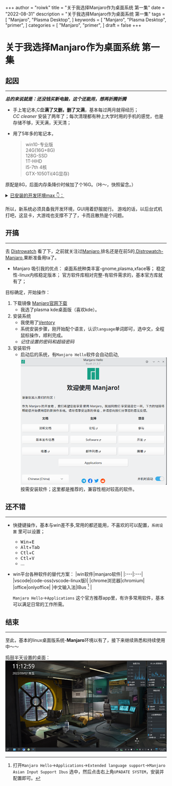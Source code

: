 +++
author = "roiwk"
title = "关于我选择Manjaro作为桌面系统 第一集"
date = "2022-08-31"
description = "关于我选择Manjaro作为桌面系统 第一集"
tags = [
    "Manjaro", "Plasma Desktop",
]
keywords = [
    "Manjaro",
    "Plasma Desktop",
    "primer",
]
categories = [
    "Manjaro",
    "primer",
]
draft = false
+++


# 关于我选择Manjaro作为桌面系统 第一集

## 起因

---

***总的来说就是：还没钱买新电脑，这个还能用，想再折腾折腾***

- 手上笔记本,C盘**满了又删，删了又满**，基本每过两月就得经历；  
*CC cleaner* 安装了两年了；每次清理都有种上大学时用的手机的感觉，也是存储不够，天天满，天天清； 
- 用了5年多的笔记本，

  > win10-专业版  
  > 24G(16G+8G)  
  > 128G-SSD  
  > 1T-HHD  
  > I5-7th 4核  
  > GTX-1050Ti(4G显存)  

原配是8G，后面内存条降价时候加了个16G。（咔～，快照留念。）  

<details>
  <summary>
      <u>已安装的开发环境max 👇：</u>
  </summary>
docker,wsl,rust,php,golang,node,python,vscode,navicate,mobaxterm,postman,chrome,apifox,vnode
</details>
<br/>
所以，新系统必须具备我开发环境，GUI用着舒服就行。  
游戏的话，以后台式机打吧，这显卡，大游戏也支撑不了了，卡而且散热是个问题。  

## 开搞
---

去 [Distrowatch](https://distrowatch.com) 看了下，之前就关注过[Manjaro](https://manjaro.org/),排名还是在前5的,[Distrowatch-Manjaro](https://distrowatch.com/table.php?distribution=manjaro),果断准备用ta了。

- Manjaro 吸引我的优点：
桌面系统种类丰富-gnome,plasma,xface等；
稳定性-linux内核稳定版本；
官方软件库相对完整-有软件需求的，基本官方库就有了；

目标确定，开始操作：  

1. 下载镜像 [Manjaro官网下载](https://manjaro.org/download/)  
   - 我选了plasma kde桌面版（喜欢kde）。
2. 安装系统
   - 我使用了[Ventory](https://www.ventoy.net/cn/index.html)
   - 系统安装步骤，刚开始配个语言，认识`language`单词即可，选中文，全程鼠标操作，顺利完成。
   - *记住设置的密码和超级密码*
3. 安装软件
   - 启动后的系统，有`Manjaro Hello`软件会自动启动,  
  ![manjaro-hello](/images/manjaro-hello.png)  
  按需安装软件；这里都是推荐的，兼容性相对较高的软件。
  


## 还不错
---

- 快捷键操作，基本与win差不多,常用的都还能用，不喜欢的可以配置，`系统设置` 里可以设置；
  - <kbd>Win</kbd>+<kbd>E</kbd>
  - <kbd>Alt</kbd>+<kbd>Tab</kbd>
  - <kbd>Ctl</kbd>+<kbd>C</kbd>
  - <kbd>Ctl</kbd>+<kbd>V</kbd>
  - ...  

- win平台各种软件的替代方案：
  |win软件|manjaro软件|
  |:---|:---|
  |vscode|code-oss(vscode-linux版)|
  |chrome浏览器|chromium|
  |office|onlyoffice|
  |中文输入法|IBus [^IBus] |  

  `Manjaro Hello`->`Applications` 这个官方推荐app里，有许多常用软件，基本可以满足日常的工作所需。  

## 结束
---
 至此，基本的linux桌面版系统-**Manjaro**环境以有了，接下来继续熟悉和持续使用中～～

捣鼓半天设置的桌面：
![manjaro-hello](/images/Desktop-screenshot1.png)
 


[^IBus]: 打开`Manjaro Hello`->`Applications`->`Extended language support`->`Manjaro Asian Input Support Ibus` 选中，然后点击右上角`UPADATE SYSTEM`，安装并配置即可。